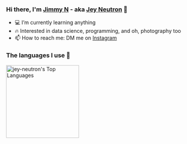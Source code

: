 ### Hi there, I'm [Jimmy N]() - aka [Jey Neutron]() 👋

- 💻 I’m currently learning anything
- 🔥 Interested in data science, programming, and oh, photography too
- 📫 How to reach me: DM me on [Instagram](http://instagram.com/jey.neutron)

### The languages I use 🤖
<img alt="jey-neutron's Top Languages" src="https://github-readme-stats.vercel.app/api/top-langs?username=jey-neutron&langs_count=7&layout=compact&theme=react&bg_color=1F222E&title_color=68C3D4&icon_color=F8D866&border_color=1F222E&hide=CSS,c%2B%2B,Ren'Py" height="198px"/>


<!--
**jey-neutron/jey-neutron** is a ✨ _special_ ✨ repository because its `README.md` (this file) appears on your GitHub profile.

Here are some ideas to get you started:

- 🔭 I’m currently working on ...
- 🌱 I’m currently learning ...
- 👯 I’m looking to collaborate on ...
- 🤔 I’m looking for help with ...
- 💬 Ask me about ...
- 📫 How to reach me: ...
- 😄 Pronouns: ...
- ⚡ Fun fact: ...
-->
